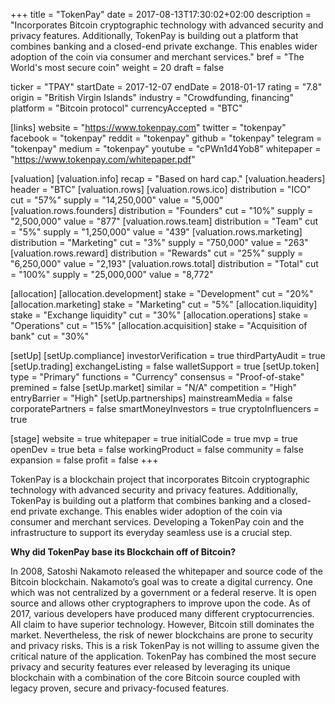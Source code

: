 +++
title = "TokenPay"
date = 2017-08-13T17:30:02+02:00
description = "Incorporates Bitcoin cryptographic technology with advanced security and privacy features. Additionally, TokenPay is building out a platform that combines banking and a closed-end private exchange. This enables wider adoption of the coin via consumer and merchant services."
bref = "The World's most secure coin"
weight = 20
draft = false

ticker = "TPAY"
startDate = 2017-12-07
endDate = 2018-01-17
rating = "7.8"
origin = "British Virgin Islands"
industry = "Crowdfunding, financing"
platform = "Bitcoin protocol"
currencyAccepted = "BTC"

[links]
  website = "https://www.tokenpay.com"
  twitter = "tokenpay"
  facebook = "tokenpay"
  reddit = "tokenpay"
  github = "tokenpay"
  telegram = "tokenpay"
  medium = "tokenpay"
  youtube = "cPWn1d4Yob8"
  whitepaper = "https://www.tokenpay.com/whitepaper.pdf"

[valuation]
  [valuation.info]
    recap = "Based on hard cap."
  [valuation.headers]
    header = "BTC"
  [valuation.rows]
    [valuation.rows.ico]
      distribution = "ICO"
      cut = "57%"
      supply = "14,250,000"
      value = "5,000"
    [valuation.rows.founders]
      distribution = "Founders"
      cut = "10%"
      supply = "2,500,000"
      value = "877"
    [valuation.rows.team]
      distribution = "Team"
      cut = "5%"
      supply = "1,250,000"
      value = "439"
    [valuation.rows.marketing]
      distribution = "Marketing"
      cut = "3%"
      supply = "750,000"
      value = "263"
    [valuation.rows.reward]
      distribution = "Rewards"
      cut = "25%"
      supply = "6,250,000"
      value = "2,193"
    [valuation.rows.total]
      distribution = "Total"
      cut = "100%"
      supply = "25,000,000"
      value = "8,772"

[allocation]
  [allocation.development]
    stake = "Development"
    cut = "20%"
  [allocation.marketing]
    stake = "Marketing"
    cut = "5%"
  [allocation.liquidity]
    stake = "Exchange liquidity"
    cut = "30%"
  [allocation.operations]
    stake = "Operations"
    cut = "15%"
  [allocation.acquisition]
    stake = "Acquisition of bank"
    cut = "30%"

[setUp]
  [setUp.compliance]
    investorVerification = true
    thirdPartyAudit = true
  [setUp.trading]
    exchangeListing = false
    walletSupport = true
  [setUp.token]
    type = "Primary"
    functions = "Currency"
    consensus = "Proof-of-stake"
    premined = false
  [setUp.market]
    similar = "N/A"
    competition = "High"
    entryBarrier = "High"
  [setUp.partnerships]
    mainstreamMedia = false
    corporatePartners = false
    smartMoneyInvestors = true
    cryptoInfluencers = true

[stage]
  website = true
  whitepaper = true
  initialCode = true
  mvp = true
  openDev = true
  beta = false
  workingProduct = false
  community = false
  expansion = false
  profit = false
+++


TokenPay is a blockchain project that incorporates Bitcoin cryptographic
technology with advanced security and privacy features. Additionally,
TokenPay is building out a platform that combines banking and a closed-end
private exchange. This enables wider adoption of the coin via consumer and
merchant services. Developing a TokenPay coin and the infrastructure to
support its everyday seamless use is a crucial step.


**Why did TokenPay base its Blockchain off of Bitcoin?**


In 2008, Satoshi Nakamoto released the whitepaper and source code of the
Bitcoin blockchain. Nakamoto’s goal was to create a digital currency. One
which was not centralized by a government or a federal reserve. It is open
source and allows other cryptographers to improve upon the code. As of 2017,
various developers have produced many different cryptocurrencies. All claim
to have superior technology. However, Bitcoin still dominates the market.
Nevertheless, the risk of newer blockchains are prone to security and privacy
risks. This is a risk TokenPay is not willing to assume given the critical nature of the application. TokenPay has combined the most secure privacy and security
features ever released by leveraging its unique blockchain with a combination
of the core Bitcoin source coupled with legacy proven, secure and
privacy-focused features.



